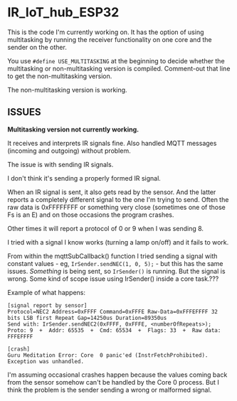 # IR_IoT_hub_ESP32

This is the code I'm currently working on. It has the option of using multitasking by running the receiver functionality on one core and the sender on the other.

You use `#define USE_MULTITASKING` at the beginning to decide whether the multitasking or non-multitasking version is compiled. Comment-out that line to get the non-multitasking version.

The non-multitasking version is working.

## ISSUES

**Multitasking version not currently working.**

It receives and interprets IR signals fine. Also handled MQTT messages (incoming and outgoing) without problem.

The issue is with sending IR signals.

I don't think it's sending a properly formed IR signal.

When an IR signal is sent, it also gets read by the sensor. And the latter reports a completely different signal to the one I'm trying to send. Often the raw data is 0xFFFFFFFF or something very close (sometimes one of those Fs is an E) and on those occasions the program crashes.

Other times it will report a protocol of 0 or 9 when I was sending 8.

I tried with a signal I know works (turning a lamp on/off) and it fails to work.

From within the mqttSubCallback() function I tried sending a signal with constant values - eg, `IrSender.sendNEC(1, 0, 5);` - but this has the same issues. _Something_ is being sent, so `IrSender()` is running. But the signal is wrong. Some kind of scope issue using IrSender() inside a core task.???

Example of what happens:

```
[signal report by sensor]
Protocol=NEC2 Address=0xFFFF Command=0xFFFE Raw-Data=0xFFFEFFFF 32 bits LSB first Repeat Gap=14250us Duration=89350us
Send with: IrSender.sendNEC2(0xFFFF, 0xFFFE, <numberOfRepeats>);
Proto: 9  +  Addr: 65535  +  Cmd: 65534  +  Flags: 33  +  Raw data: FFFEFFFF

[crash]
Guru Meditation Error: Core  0 panic'ed (InstrFetchProhibited). Exception was unhandled.

```

I'm assuming occasional crashes happen because the values coming back from the sensor somehow can't be handled by the Core 0 process. But I think the problem is the sender sending a wrong or malformed signal.
